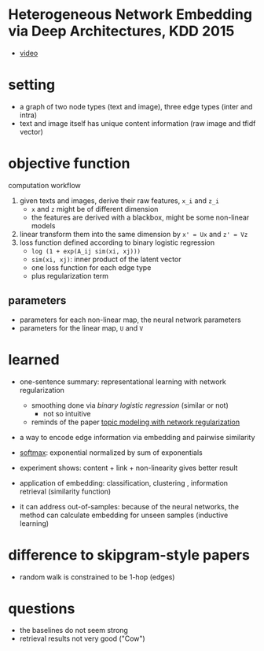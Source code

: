 # Heterogeneous Network Embedding via Deep Architectures, KDD 2015

- [video](https://www.youtube.com/watch?v=ZpyzyyXHx6A)

# setting

- a graph of two node types (text and image), three edge types (inter and intra)
- text and image itself has unique content information (raw image and tfidf vector)

# objective function

computation workflow

1. given texts and images, derive their raw features, `x_i` and `z_i`
   - `x` and `z` might be of different dimension
   - the features are derived with a blackbox, might be some non-linear models
2. linear transform them into the same dimension by `x' = Ux` and `z' = Vz`
3. loss function defined according to binary logistic regression
   - `log (1 + exp(A_ij sim(xi, xj)))`
   - `sim(xi, xj)`: inner product of the latent vector
   - one loss function for each edge type
   - plus regularization term


## parameters

- parameters for each non-linear map, the neural network parameters
- parameters for the linear map, `U` and `V`


# learned

- one-sentence summary: representational learning with network regularization
  - smoothing done via *binary logistic regression* (similar or not)
    - not so intuitive
  - reminds of the paper [topic modeling with network regularization](http://www-personal.umich.edu/~qmei/pub/www08-netplsa.pdf)

- a way to encode edge information via embedding and pairwise similarity

- [softmax](https://en.wikipedia.org/wiki/Softmax_function): exponential normalized by sum of exponentials

- experiment shows: content + link + non-linearity gives better result

- application of embedding: classification, clustering , information retrieval (similarity function)

- it can address out-of-samples: because of the neural networks, the method can calculate embedding for unseen samples (inductive learning)

# difference to skipgram-style papers

- random walk is constrained to be 1-hop (edges)

# questions

- the baselines do not seem strong
- retrieval results not very good ("Cow")




